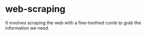 # web-scraping
It involves scraping the web with a fine-toothed comb to grab the information we need.
